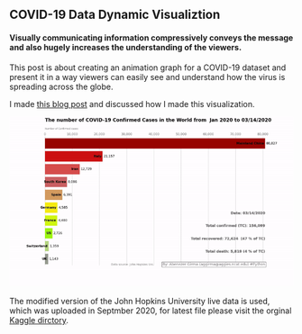 ## COVID-19 Data Dynamic Visualiztion
#### Visually communicating information compressively conveys the message and also hugely increases the understanding of the viewers.

This post is about creating an animation graph for a COVID-19 dataset and present it in a way viewers can easily see and understand how the virus is spreading across the globe. 

I made [this blog post]( https://medium.com/@aggirma/covid-19-data-dynamic-visualiztion-126b056560dc) and discussed how I made this visualization.

![data acquisition](https://github.com/Abeni18/COVID-visualization-/blob/master/ezgif.com-gif-maker%20(1).gif)


The modified version of the John Hopkins University live data is used, which was uploaded in Septmber 2020, for latest file please visit the orginal [Kaggle dirctory](https://www.kaggle.com/sudalairajkumar/novel-corona-virus-2019-dataset). 
